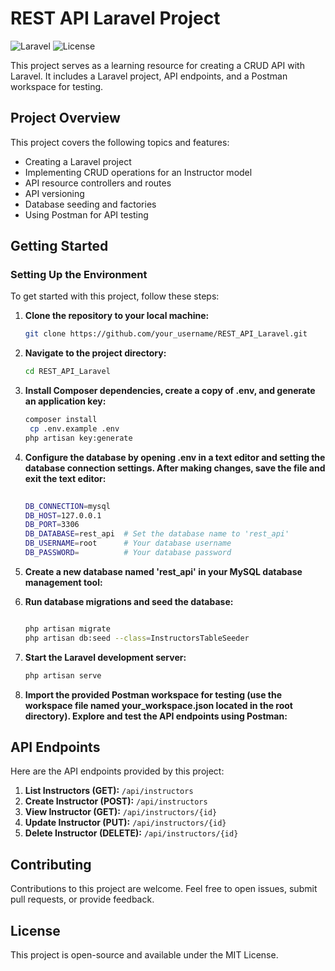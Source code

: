 # REST API Laravel Project

![Laravel](https://img.shields.io/badge/Laravel-8.x-red)
![License](https://img.shields.io/github/license/alaeddineth/REST_API_Laravel)

This project serves as a learning resource for creating a CRUD API with Laravel. It includes a Laravel project, API endpoints, and a Postman workspace for testing.

## Project Overview

This project covers the following topics and features:

- Creating a Laravel project
- Implementing CRUD operations for an Instructor model
- API resource controllers and routes
- API versioning
- Database seeding and factories
- Using Postman for API testing

## Getting Started

### Setting Up the Environment

To get started with this project, follow these steps:

1. **Clone the repository to your local machine:**

   ```bash
   git clone https://github.com/your_username/REST_API_Laravel.git


2. **Navigate to the project directory:**
   ```bash
   cd REST_API_Laravel

3. **Install Composer dependencies, create a copy of .env, and generate an application key:**
    ```bash
    composer install
     cp .env.example .env
    php artisan key:generate
5. **Configure the database by opening .env in a text editor and setting the database connection settings. After making changes, save the file and exit the text editor:**
     ```bash
            
    DB_CONNECTION=mysql
    DB_HOST=127.0.0.1
    DB_PORT=3306
    DB_DATABASE=rest_api  # Set the database name to 'rest_api'
    DB_USERNAME=root      # Your database username
    DB_PASSWORD=          # Your database password


6. **Create a new database named 'rest_api' in your MySQL database management tool:**


7. **Run database migrations and seed the database:**
     ```bash

     php artisan migrate
     php artisan db:seed --class=InstructorsTableSeeder

8. **Start the Laravel development server:**

     ```bash
    php artisan serve


9. **Import the provided Postman workspace for testing (use the workspace file named your_workspace.json located in the root directory). Explore and test the API endpoints using Postman:**

## API Endpoints

Here are the API endpoints provided by this project:

1. **List Instructors (GET):** `/api/instructors`
2. **Create Instructor (POST):** `/api/instructors`
3. **View Instructor (GET):** `/api/instructors/{id}`
4. **Update Instructor (PUT):** `/api/instructors/{id}`
5. **Delete Instructor (DELETE):** `/api/instructors/{id}`

## Contributing
 Contributions to this project are welcome. Feel free to open issues, submit pull requests, or provide feedback.

## License
This project is open-source and available under the MIT License.


